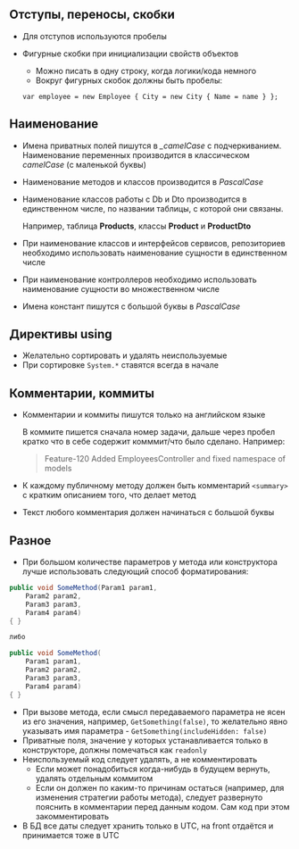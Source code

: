 ## Отступы, переносы, скобки
* Для отступов используются пробелы
* Фигурные скобки при инициализации свойств объектов
	* Можно писать в одну строку, когда логики/кода немного
	* Вокруг фигурных скобок должны быть пробелы:
	
	`var employee = new Employee { City = new City { Name = name } };`

## Наименование
* Имена приватных полей пишутся в *_camelCase* с подчеркиванием. Наименование переменных производится в классическом *camelCase* (с маленькой буквы)
* Наименование методов и классов производится в *PascalCase*
* Наименование классов работы с Db и Dto производится в единственном числе, по названии таблицы, с которой они связаны.

    Например, таблица **Products**, классы **Product** и **ProductDto**
* При наименование классов и интерфейсов сервисов, репозиториев необходимо использовать наименование сущности в единственном числе
* При наименование контроллеров необходимо использовать наименование сущности во множественном числе
* Имена констант пишутся с большой буквы в *PascalCase*

## Директивы using
* Желательно сортировать и удалять неиспользуемые
* При сортировке `System.*` ставятся всегда в начале

## Комментарии, коммиты
* Комментарии и коммиты пишутся только на английском языке

  В коммите пишется сначала номер задачи, дальше через пробел кратко что в себе содержит комммит/что было сделано. Например:
  > Feature-120 Added EmployeesController and fixed namespace of models
* К каждому публичному методу должен быть комментарий `<summary>` с кратким описанием того, что делает метод
* Текст любого комментария должен начинаться с большой буквы

## Разное
* При большом количестве параметров у метода или конструктора лучше использовать следующий способ форматирования:
```csharp
public void SomeMethod(Param1 param1,
    Param2 param2,
    Param3 param3,
    Param4 param4)
{ }

либо

public void SomeMethod(
    Param1 param1,
    Param2 param2,
    Param3 param3,
    Param4 param4)
{ }
```
* При вызове метода, если смысл передаваемого параметра не ясен из его значения, например, `GetSomething(false)`, то желательно явно указывать имя параметра - `GetSomething(includeHidden: false)`
* Приватные поля, значение у которых устанавливается только в конструкторе, должны помечаться как `readonly`
* Неиспользуемый код следует удалять, а не комментировать
  * Если может понадобиться когда-нибудь в будущем вернуть, удалять отдельным коммитом
  * Если он должен по каким-то причинам остаться (например, для изменения стратегии работы метода), следует развернуто пояснить в комментарии перед данным кодом. Сам код при этом закомментировать
* В БД все даты следует хранить только в UTC, на front отдаётся и принимается тоже в UTC
